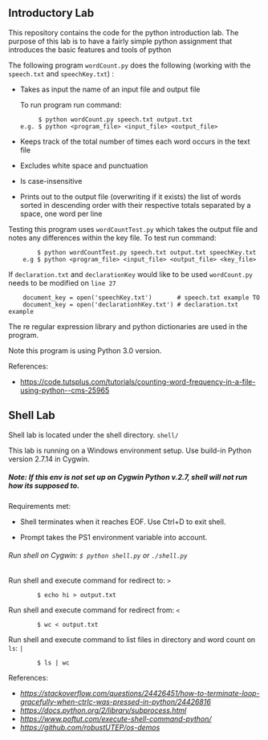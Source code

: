 ## Introductory Lab

This repository contains the code for the python introduction lab. The
purpose of this lab is to have a fairly simple python assignment that introduces
the basic features and tools of python

The following program `wordCount.py` does the following (working with the `speech.txt` and `speechKey.txt`) :

* Takes as input the name of an input file and output file

  To run program run command:
  
           $ python wordCount.py speech.txt output.txt
      e.g. $ python <program_file> <input_file> <output_file>
* Keeps track of the total number of times each word occurs in the text file 
* Excludes white space and punctuation
* Is case-insensitive
* Prints out to the output file (overwriting if it exists) the list of
  words sorted in descending order with their respective totals
  separated by a space, one word per line

Testing this program uses `wordCountTest.py` which takes the output file and notes any
differences within the key file. To test run command:

            $ python wordCountTest.py speech.txt output.txt speechKey.txt
        e.g $ python <program_file> <input_file> <output_file> <key_file>

If `declaration.txt` and `declarationKey` would like to be used `wordCount.py` needs to be modified on `line 27`
        
        document_key = open('speechKey.txt')       # speech.txt example TO
        document_key = open('declarationhKey.txt') # declaration.txt example
           

The re regular expression library and python dictionaries are
used in the program. 

Note this program is using Python 3.0 version.

References: 

* https://code.tutsplus.com/tutorials/counting-word-frequency-in-a-file-using-python--cms-25965

## Shell Lab

Shell lab is located under the shell directory. `shell/`
 
This lab is running on a Windows environment setup. Use build-in Python version 2.7.14 in Cygwin.

##### __Note__: If this env is not set up on Cygwin Python v.2.7, shell will not run how its supposed to.

Requirements met:
- Shell terminates when it reaches EOF. Use Ctrl+D to exit shell.

- Prompt takes the PS1 environment variable into account. 

###### Run shell on Cygwin: `$ python shell.py` or `./shell.py`

Run shell and execute command for redirect to: `>`

            $ echo hi > output.txt
Run shell and execute command for redirect from: `<`

            $ wc < output.txt

Run shell and execute command to list files in directory and word count on `ls`: `|`
        
            $ ls | wc
            

References: 

* *https://stackoverflow.com/questions/24426451/how-to-terminate-loop-gracefully-when-ctrlc-was-pressed-in-python/24426816*
* *https://docs.python.org/2/library/subprocess.html*
* *https://www.poftut.com/execute-shell-command-python/*
* *https://github.com/robustUTEP/os-demos*